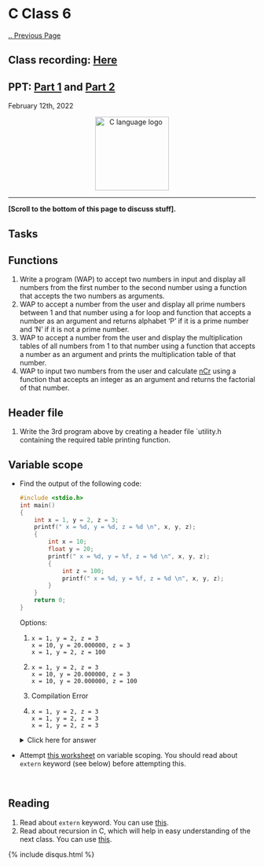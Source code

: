 # C Class 6

[.. Previous Page](..)

## Class recording: [Here](https://drive.google.com/file/d/1tLSr8mXOPS2xe8nNoC3uc62BYzqofVXY/view?usp=sharing)
## PPT: [Part 1](../2022_02_06_CClass-5/CC_FirstYe_Class5.pdf) and [Part 2](CC_FirstYe_Class6.pdf)

February 12th, 2022

<div align="center"><img src="../C_logo.png" alt="C language logo" height=150/></div>

<hr>

**[Scroll to the bottom of this page to discuss stuff].**

## Tasks

## Functions

1. Write a program (WAP) to accept two numbers in input and display all numbers from the first number to the second number using a function that accepts the two numbers as arguments.
2. WAP to accept a number from the user and display all prime numbers between 1 and that number using a for loop and function that accepts a number as an argument and returns alphabet ‘P’ if it is a prime number and ‘N’ if it is not a prime number.
3. WAP to accept a number from the user and display the multiplication tables of all numbers from 1 to that number using a function that accepts a number as an argument and prints the multiplication table of that number.
4. WAP to input two numbers from the user and calculate [nCr](https://en.wikipedia.org/wiki/Combination) using a function that accepts an integer as an argument and returns the factorial of that number.

## Header file

1. Write the 3rd program above by creating a header file `utility.h containing the required table printing function.

## Variable scope

- Find the output of the following code:

    ```C
    #include <stdio.h>
    int main()
    {
        int x = 1, y = 2, z = 3;
        printf(" x = %d, y = %d, z = %d \n", x, y, z);
        {
            int x = 10;
            float y = 20;
            printf(" x = %d, y = %f, z = %d \n", x, y, z);
            {
                int z = 100;
                printf(" x = %d, y = %f, z = %d \n", x, y, z);
            }
        }
        return 0;
    }
    ```

    Options:

    1)
        ```
        x = 1, y = 2, z = 3
        x = 10, y = 20.000000, z = 3
        x = 1, y = 2, z = 100
        ```
    2) 
        ```
        x = 1, y = 2, z = 3
        x = 10, y = 20.000000, z = 3
        x = 10, y = 20.000000, z = 100 
        ```
    3) Compilation Error
    4)
        ```
        x = 1, y = 2, z = 3
        x = 1, y = 2, z = 3
        x = 1, y = 2, z = 3
        ```

    <details><summary>Click here for answer</summary>Answer: (B). For explanation, <a href="https://www.geeksforgeeks.org/scope-rules-in-c/" target="_blank">read this article</a>.</details>

- Attempt [this worksheet](https://www.sanfoundry.com/c-programming-quiz-scope-variable/) on variable scoping. You should read about `extern` keyword (see below) before attempting this.

<br>

## Reading

1. Read about `extern` keyword. You can use [this](https://www.geeksforgeeks.org/understanding-extern-keyword-in-c/).
2. Read about recursion in C, which will help in easy understanding of the next class. You can use [this](https://www.tutorialspoint.com/cprogramming/c_recursion.htm).

{% include disqus.html %}
